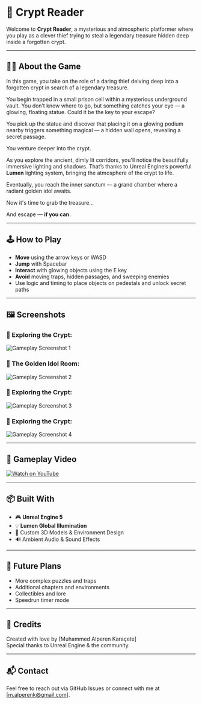 # 🏺 Crypt Reader

Welcome to **Crypt Reader**, a mysterious and atmospheric platformer where you play as a clever thief trying to steal a legendary treasure hidden deep inside a forgotten crypt.

---

## 🕵️‍♂️ About the Game

In this game, you take on the role of a daring thief delving deep into a forgotten crypt in search of a legendary treasure.

You begin trapped in a small prison cell within a mysterious underground vault. You don’t know where to go, but something catches your eye — a glowing, floating statue. Could it be the key to your escape?

You pick up the statue and discover that placing it on a glowing podium nearby triggers something magical — a hidden wall opens, revealing a secret passage.

You venture deeper into the crypt.

As you explore the ancient, dimly lit corridors, you'll notice the beautifully immersive lighting and shadows. That’s thanks to Unreal Engine’s powerful **Lumen** lighting system, bringing the atmosphere of the crypt to life.

Eventually, you reach the inner sanctum — a grand chamber where a radiant golden idol awaits.

Now it's time to grab the treasure...

And escape — **if you can.**

---

## 🕹️ How to Play

- **Move** using the arrow keys or WASD
- **Jump** with Spacebar
- **Interact** with glowing objects using the E key
- **Avoid** moving traps, hidden passages, and sweeping enemies
- Use logic and timing to place objects on pedestals and unlock secret paths

---

## 🖼️ Screenshots

### 🔦 Exploring the Crypt:
![Gameplay Screenshot 1](images/crypt1.PNG)

### 💎 The Golden Idol Room:
![Gameplay Screenshot 2](images/crypt2.PNG)

### 🔦 Exploring the Crypt:
![Gameplay Screenshot 3](images/crypt4.PNG)

### 🔦 Exploring the Crypt:
![Gameplay Screenshot 4](images/crypt3.PNG)


---

## 🎥 Gameplay Video

[![Watch on YouTube](https://img.youtube.com/vi/BUbo8KFFhXU/0.jpg)](https://www.youtube.com/watch?v=BUbo8KFFhXU)

---

## 📦 Built With

- 🎮 **Unreal Engine 5**
- 💡 **Lumen Global Illumination**
- 🎨 Custom 3D Models & Environment Design
- 🔊 Ambient Audio & Sound Effects

---

## 🚀 Future Plans

- More complex puzzles and traps  
- Additional chapters and environments  
- Collectibles and lore  
- Speedrun timer mode  

---

## 🙌 Credits

Created with love by [Muhammed Alperen Karaçete]  
Special thanks to Unreal Engine & the community.

---

## 📬 Contact

Feel free to reach out via GitHub Issues or connect with me at [m.alperenk@gmail.com].